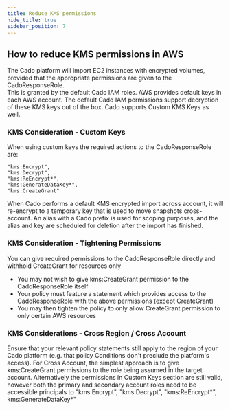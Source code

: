```yaml
---
title: Reduce KMS permissions
hide_title: true
sidebar_position: 7
---
```


## How to reduce KMS permissions in AWS

The Cado platform will import EC2 instances with encrypted volumes, provided that the appropriate permissions are given to the CadoResponseRole.  
This is granted by the default Cado IAM roles.
AWS provides default keys in each AWS account. The default Cado IAM permissions support decryption of these KMS keys out of the box.
Cado supports Custom KMS Keys as well.

### KMS Consideration - Custom Keys

When using custom keys the required actions to the CadoResponseRole are:
```
"kms:Encrypt",
"kms:Decrypt",
"kms:ReEncrypt*",
"kms:GenerateDataKey*",
"kms:CreateGrant"
```

When Cado performs a default KMS encrypted import across account, it will re-encrypt to a temporary key that is used to move snapshots cross-account.
An alias with a Cado prefix is used for scoping purposes, and the alias and key are scheduled for deletion after the import has finished.

### KMS Consideration - Tightening Permissions
You can give required permissions to the CadoResponseRole directly and withhold CreateGrant for resources only
- You may not wish to give kms:CreateGrant permission to the CadoResponseRole itself
- Your policy must feature a statement which provides access to the CadoResponseRole with the above permissions (except CreateGrant)
- You may then tighten the policy to only allow CreateGrant permission to only certain AWS resources

### KMS Considerations - Cross Region / Cross Account
Ensure that your relevant policy statements still apply to the region of your Cado platform (e.g. that policy Conditions don't preclude the platform's access).
For Cross Account, the simplest approach is to give kms:CreateGrant permissions to the role being assumed in the target account.
Alternatively the permissions in Custom Keys section are still valid, however both the primary and secondary account roles need to be accessible principals to "kms:Encrypt", "kms:Decrypt", "kms:ReEncrypt*", kms:GenerateDataKey*"
